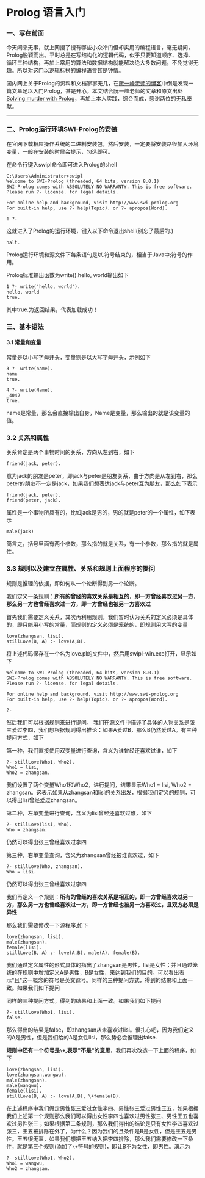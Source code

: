 # Prolog 语言入门
### 一、写在前面
今天闲来无事，就上网搜了搜有哪些小众冷门但却实用的编程语言，毫无疑问，Prolog脱颖而出。平时总是在写结构化的逻辑代码，似乎只要知道顺序、选择、循环三种结构，再加上常用的算法和数据结构就能解决绝大多数问题，不免觉得无趣。所以对这门以逻辑标榜的编程语言甚是钟情。

国内网上关于Prolog的资料和文档寥寥无几，在[阮一峰老师的博客](http://www.ruanyifeng.com/blog/2019/01/prolog.html?hmsr=toutiao.io&utm_medium=toutiao.io&utm_source=toutiao.io)中倒是发现一篇文章足以入门Prolog，甚是开心，本文结合阮一峰老师的文章和原文出处[Solving murder with Prolog](https://xmonader.github.io/prolog/2018/12/21/solving-murder-prolog.html)，再加上本人实践，综合而成，感谢两位的无私奉献。

---

### 二、Prolog运行环境SWI-Prolog的安装
在官网下载相应操作系统的二进制安装包，然后安装，一定要将安装路径加入环境变量，一般在安装的时候会提示，勾选即可。

在命令行键入swipl命令即可进入Prolog的shell
```
C:\Users\Administrator>swipl
Welcome to SWI-Prolog (threaded, 64 bits, version 8.0.1)
SWI-Prolog comes with ABSOLUTELY NO WARRANTY. This is free software.
Please run ?- license. for legal details.

For online help and background, visit http://www.swi-prolog.org
For built-in help, use ?- help(Topic). or ?- apropos(Word).

1 ?- 
```
这就进入了Prolog的运行环境，键入以下命令退出shell(别忘了最后的.)
```
halt.
```
Prolog运行环境和源文件下每条语句是以.符号结束的，相当于Java中;符号的作用。

Prolog标准输出函数为write().hello, world输出如下
```
1 ?- write('hello, world').
hello, world
true.
```
其中true.为返回结果，代表加载成功！

### 三、基本语法
#### 3.1 常量和变量
常量是以小写字母开头，变量则是以大写字母开头，示例如下
```
3 ?- write(name).
name
true.

4 ?- write(Name).
_4042
true.
```
name是常量，那么会直接输出自身，Name是变量，那么输出的就是该变量的值。
### 3.2 关系和属性
关系肯定是两个事物时间的关系，方向从左到右，如下
```
friend(jack, peter).
```
意为jack的朋友是peter，即jack与peter是朋友关系，由于方向是从左到右，那么peter的朋友不一定是jack，如果我们想表达jack与peter互为朋友，那么如下表示
```
friend(jack, peter).
friend(peter, jack).
```
属性是一个事物所具有的，比如jack是男的，男的就是peter的一个属性，如下表示
```
male(jack)
```
简言之，括号里面有两个参数，那么指的就是关系，有一个参数，那么指的就是属性。
### 3.3 规则以及建立在属性、关系和规则上面程序的提问
规则是推理的依据，即如何从一个论断得到另一个论断。

我们定义一条规则：**所有的曾经的喜欢关系是相互的，即一方曾经喜欢过另一方，那么另一方也曾经喜欢过一方，即一方曾经也被另一方喜欢过**

首先我们需要定义关系，其次再利用规则，我们暂时认为关系的定义必须是具体的，即只能用小写的常量，而规则的定义必须是笼统的，即规则用大写的变量

```
love(zhangsan, lisi).
stillLove(B, A) :- love(A,B).
```
将上述代码保存在一个名为love.pl的文件中，然后用swipl-win.exe打开，显示如下
```
Welcome to SWI-Prolog (threaded, 64 bits, version 8.0.1)
SWI-Prolog comes with ABSOLUTELY NO WARRANTY. This is free software.
Please run ?- license. for legal details.

For online help and background, visit http://www.swi-prolog.org
For built-in help, use ?- help(Topic). or ?- apropos(Word).

?-
```
然后我们可以根据规则来进行提问。
我们在源文件中描述了具体的人物关系是张三爱过李四，我们想根据规则得出推论：如果A爱过B，那么B仍然爱过A。有三种提问方式，如下

第一种，我们直接使用双变量进行查询，含义为谁曾经还喜欢过谁，如下
```
?- stillLove(Who1, Who2).
Who1 = lisi,
Who2 = zhangsan.
```
我们设置了两个变量Who1和Who2，进行提问，结果显示Who1 = lisi, Who2 = zhangsan。这表示如果从zhangsan和lisi的关系出发，根据我们定义的规则，可以得出lisi曾经爱过zhangsan。

第二种，左单变量进行查询，含义为lisi曾经还喜欢过谁，如下
```
?- stillLove(lisi, Who).
Who = zhangsan.
```
仍然可以得出张三曾经喜欢过李四

第三种，右单变量查询，含义为zhangsan曾经被谁喜欢过，如下
```
?- stillLove(Who, zhangsan).
Who = lisi.
```
仍然可以得出张三曾经喜欢过李四

我们再定义一个规则：**所有的曾经的喜欢关系是相互的，即一方曾经喜欢过另一方，那么另一方也曾经喜欢过一方，即一方曾经也被另一方喜欢过，且双方必须是异性**

那么我们需要修改一下源程序,如下
```
love(zhangsan, lisi).
male(zhangsan).
female(lisi).
stillLove(B, A) :- love(A,B), male(A), female(B).
```
我们通过定义属性的形式具体的指出了zhangsan是男性，lisi是女性；并且通过笼统的在规则中增加定义A是男性，B是女性，来达到我们的目的。可以看出表示"且"这一概念的符号是英文逗号。同样的三种提问方式，得到的结果和上面一致。如果我们如下提问

同样的三种提问方式，得到的结果和上面一致。如果我们如下提问
```
?- stillLove(Who1, lisi).
false.
```
那么得出的结果是false，即zhangsan从未喜欢过lisi。很扎心吧，因为我们定义的A是男性，但是我们给的A是女性lisi，那么势必会推理出false.

**规则中还有一个符号是` \+ `,表示"不是"的意思**，我们再次改造一下上面的程序，如下
```
love(zhangsan, lisi).
love(zhangsan,wangwu).
male(zhangsan).
male(wangwu).
female(lisi).
stillLove(B, A) :- love(A,B), \+female(B).
```

在上述程序中我们假定男性张三爱过女性李四、男性张三爱过男性王五，如果根据我们上述第一个规则那么我们可以得出女性李四也喜欢过男性张三、男性王五也喜欢过男性张三；如果根据第二条规则，那么我们得出的结论是只有女性李四喜欢过张三，王五被排除在外了，为什么？因为我们的且条件是B是女性，但是王五是男性。王五很无辜，如果我们想把王五纳入把李四排除，那么我们需要修改一下条件，就是第三个规则(添加了` \+ `符号的规则)，即让B不为女性，即男性。演示为

```
?- stillLove(Who1, Who2).
Who1 = wangwu,
Who2 = zhangsan.
```
